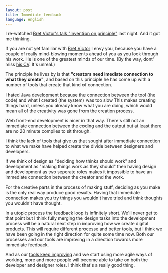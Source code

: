 ```yaml
---
layout: post
title: Immediate feedback
language: english
---
```


I re-watched [Bret Victor's talk "Invention on principle"](http://vimeo.com/36579366) last night. And it got me thinking.

If you are not yet familiar with [Bret Victor](http://worrydream.com) I envy you, because you have a couple of really mind-blowing moments ahead of you as you look through his work. He is one of the greatest minds of our time. (By the way, dont' miss [his CV](http://worrydream.com/cv/bret_victor_resume.pdf). It's unreal.)

The principle he lives by is that **"creators need imediate connection to what they create"**, and based on this principle he has come up with a number of tools that create that kind of connection.

I hated Java development because the connection between the tool (the code) and what I created (the system) was too slow This makes creating things hard, unless you already know what you are doing, which would mean all of the creativity was gone from the creation process.

Web front-end development is nicer in that way. There's still not an immediate connection between the coding and the output but at least there are no 20 minute compiles to sit through.

I think the lack of tools that give us that sought after immediate connection to what we make have helped create the divide between designers and developers.

If we think of design as "deciding how thinks should work" and development as "making things work as they should" then having design and development as two seperate roles makes it impossible to have an immediate connection between the creator and the work.

For the creative parts in the process of making stuff, deciding as you make is the only real way produce good results. Having that immediate connection makes you try things you wouldn't have tried and think thoughts you wouldn't have thought.

In a utopic process the feedback loop is infinitely short. We'll never get to that point but I think fully merging the design tasks into the development process will be a natural next step in improving how we create digital products. This will require different processe and better tools, but I think we have been going in the right direction for quite some time now. Both our processes and our tools are improving in a direction towards more immediate feedback.

And as our [tools keep improving](http://sokolovstas.github.io/SublimeWebInspector/) and we start using more agile ways of working, more and more people will become able to take on both the developer and designer roles. I think that's a really good thing.



